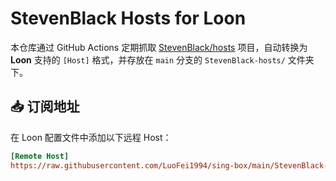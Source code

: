# StevenBlack Hosts for Loon

本仓库通过 GitHub Actions 定期抓取 [StevenBlack/hosts](https://github.com/StevenBlack/hosts) 项目，自动转换为 **Loon** 支持的 `[Host]` 格式，并存放在 `main` 分支的 `StevenBlack-hosts/` 文件夹下。

## 📥 订阅地址

在 Loon 配置文件中添加以下远程 Host：

```ini
[Remote Host]
https://raw.githubusercontent.com/LuoFei1994/sing-box/main/StevenBlack-hosts/loon-hosts.conf, tag=StevenBlack, update-interval=86400
